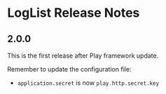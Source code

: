 LogList Release Notes
=====================

2.0.0
-----
This is the first release after Play framework update.

Remember to update the configuration file:
- `application.secret` is now `play.http.secret.key`
